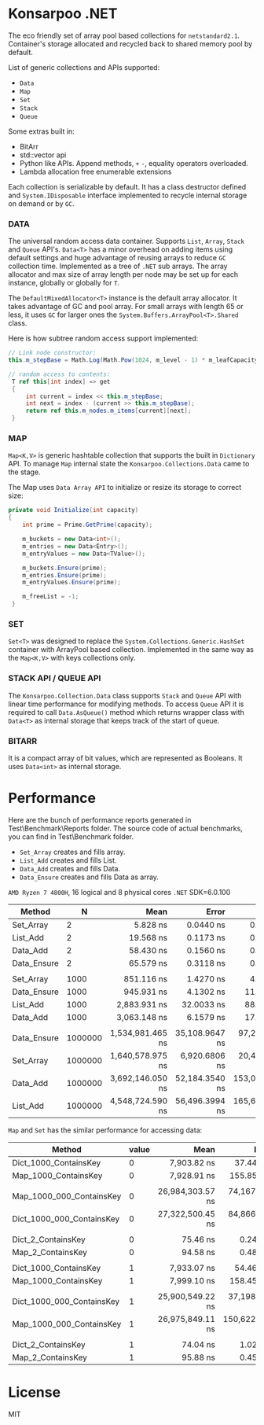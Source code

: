 ﻿# Konsarpoo .NET  

The eco friendly set of array pool based collections for ``netstandard2.1``. Container's storage allocated and recycled back to shared memory pool by default. 

List of generic collections and APIs supported:

- ``Data``
- ``Map``
- ``Set``
- ``Stack``
- ``Queue``

Some extras built in:
- BitArr
- std::vector api
- Python like APIs. Append methods, ``+`` ``-``, equality operators overloaded.
- Lambda allocation free enumerable extensions

Each collection is serializable by default. It has a class destructor defined and ``System.IDisposable`` interface implemented to recycle internal storage on demand or by ``GC``. 

### DATA  

The universal random access data container. Supports ``List``, ``Array``, ``Stack`` and ``Queue`` API's. ``Data<T>`` has a minor overhead on adding items using default settings and huge advantage of reusing arrays to reduce ``GC`` collection time.
Implemented as a tree of ``.NET`` sub arrays. The array allocator and max size of array length per node may be set up for each instance, globally or globally for ``T``.

The ``DefaultMixedAllocator<T>`` instance is the default array allocator. It takes advantage of GC and pool array. For small arrays with length 65 or less, it uses ``GC`` for larger ones the ``System.Buffers.ArrayPool<T>.Shared`` class.

Here is how subtree random access support implemented:
```csharp
// Link node constructor:
this.m_stepBase = Math.Log(Math.Pow(1024, m_level - 1) * m_leafCapacity, 2);

// random access to contents:
 T ref this[int index] => get
 {
     int current = index << this.m_stepBase;
     int next = index - (current >> this.m_stepBase);
     return ref this.m_nodes.m_items[current][next];
 }
```

### MAP

``Map<K,V>`` is generic hashtable collection that supports the built in ``Dictionary`` API. To manage ``Map`` internal state the ``Konsarpoo.Collections.Data`` came to the stage.  

The Map uses ``Data Array API`` to initialize or resize its storage to correct size:

```csharp
private void Initialize(int capacity)
{
    int prime = Prime.GetPrime(capacity);

    m_buckets = new Data<int>();
    m_entries = new Data<Entry>();
    m_entryValues = new Data<TValue>();

    m_buckets.Ensure(prime);
    m_entries.Ensure(prime);
    m_entryValues.Ensure(prime);

    m_freeList = -1;
 }
```

### SET

``Set<T>`` was designed to replace the ``System.Collections.Generic.HashSet`` container with ArrayPool based collection. Implemented in the same way as the ``Map<K,V>`` with keys collections only.

### STACK API / QUEUE API

The ``Konsarpoo.Collection.Data`` class supports ``Stack`` and ``Queue`` API with linear time performance for modifying methods. To access ``Queue`` API it is required to call ``Data.AsQueue()`` method which returns wrapper class with ``Data<T>`` as internal storage that keeps track of the start of queue.

### BITARR

It is a compact array of bit values, which are represented as Booleans. It uses ``Data<int>`` as internal storage.

# Performance

Here are the bunch of performance reports generated in Test\Benchmark\Reports folder. The source code of actual benchmarks, you can find in Test\Benchmark folder.

- ``Set_Array`` creates and fills array.
- ``List_Add`` creates and fills List.
- ``Data_Add`` creates and fills Data.
- ``Data_Ensure`` creates and fills Data as array.

``AMD Ryzen 7 4800H``, 16 logical and 8 physical cores ``.NET`` SDK=6.0.100

|      Method |       N |             Mean |          Error |          StdDev |           Median | Ratio | RatioSD |     Gen 0 |     Gen 1 |     Gen 2 |   Allocated |
|------------ |-------- |-----------------:|---------------:|----------------:|-----------------:|------:|--------:|----------:|----------:|----------:|------------:|
|   Set_Array |       2 |         5.828 ns |      0.0440 ns |       0.1290 ns |         5.843 ns |  0.30 |    0.01 |    0.0153 |         - |         - |        32 B |
|    List_Add |       2 |        19.568 ns |      0.1173 ns |       0.3328 ns |        19.481 ns |  1.00 |    0.00 |    0.0344 |         - |         - |        72 B |
|    Data_Add |       2 |        58.430 ns |      0.1560 ns |       0.4476 ns |        58.389 ns |  2.99 |    0.06 |    0.0382 |         - |         - |        80 B |
| Data_Ensure |       2 |        65.579 ns |      0.3118 ns |       0.9095 ns |        65.798 ns |  3.35 |    0.08 |    0.0381 |         - |         - |        80 B |
|             |         |                  |                |                 |                  |       |         |           |           |           |             |
|   Set_Array |    1000 |       851.116 ns |      1.4270 ns |       4.0713 ns |       850.757 ns |  0.30 |    0.01 |    1.9226 |         - |         - |     4,024 B |
| Data_Ensure |    1000 |       945.931 ns |      4.1302 ns |      11.3064 ns |       938.021 ns |  0.33 |    0.01 |    0.0572 |         - |         - |       120 B |
|    List_Add |    1000 |     2,883.931 ns |     32.0033 ns |      88.6809 ns |     2,833.490 ns |  1.00 |    0.00 |    4.0207 |         - |         - |     8,424 B |
|    Data_Add |    1000 |     3,063.148 ns |      6.1579 ns |      17.4689 ns |     3,068.149 ns |  1.06 |    0.03 |    0.3510 |         - |         - |       736 B |
|             |         |                  |                |                 |                  |       |         |           |           |           |             |
| Data_Ensure | 1000000 | 1,534,981.465 ns | 35,108.9647 ns |  97,286.7757 ns | 1,513,628.320 ns |  0.34 |    0.03 |         - |         - |         - |       120 B |
|   Set_Array | 1000000 | 1,640,578.975 ns |  6,920.6806 ns |  20,405.7830 ns | 1,646,434.082 ns |  0.36 |    0.01 |  998.0469 |  998.0469 |  998.0469 | 4,000,024 B |
|    Data_Add | 1000000 | 3,692,146.050 ns | 52,184.3540 ns | 153,047.6769 ns | 3,626,142.969 ns |  0.81 |    0.04 |         - |         - |         - |       736 B |
|    List_Add | 1000000 | 4,548,724.590 ns | 56,496.3994 ns | 165,694.1595 ns | 4,592,741.406 ns |  1.00 |    0.00 | 1992.1875 | 1992.1875 | 1992.1875 | 8,389,033 B |

``Map`` and ``Set`` has the similar performance for accessing data:

|                    Method | value |             Mean |          Error |         StdDev | Ratio | RatioSD |
|-------------------------- |------ |-----------------:|---------------:|---------------:|------:|--------:|
|     Dict_1000_ContainsKey |     0 |      7,903.82 ns |      37.446 ns |      35.027 ns |  1.00 |    0.00 |
|      Map_1000_ContainsKey |     0 |      7,928.91 ns |     155.854 ns |     145.786 ns |  1.00 |    0.02 |
|                           |       |                  |                |                |       |         |
|  Map_1000_000_ContainsKey |     0 | 26,984,303.57 ns |  74,167.674 ns |  65,747.711 ns |  0.99 |    0.00 |
| Dict_1000_000_ContainsKey |     0 | 27,322,500.45 ns |  84,866.853 ns |  75,232.255 ns |  1.00 |    0.00 |
|                           |       |                  |                |                |       |         |
|        Dict_2_ContainsKey |     0 |         75.46 ns |       0.240 ns |       0.224 ns |  1.00 |    0.00 |
|         Map_2_ContainsKey |     0 |         94.58 ns |       0.484 ns |       0.452 ns |  1.25 |    0.01 |
|                           |       |                  |                |                |       |         |
|     Dict_1000_ContainsKey |     1 |      7,933.07 ns |      54.466 ns |      50.948 ns |  1.00 |    0.00 |
|      Map_1000_ContainsKey |     1 |      7,999.10 ns |     158.456 ns |     148.220 ns |  1.01 |    0.02 |
|                           |       |                  |                |                |       |         |
| Dict_1000_000_ContainsKey |     1 | 25,900,549.22 ns |  37,198.088 ns |  29,041.820 ns |  1.00 |    0.00 |
|  Map_1000_000_ContainsKey |     1 | 26,975,849.11 ns | 150,622.633 ns | 133,523.041 ns |  1.04 |    0.01 |
|                           |       |                  |                |                |       |         |
|        Dict_2_ContainsKey |     1 |         74.04 ns |       1.020 ns |       0.904 ns |  1.00 |    0.00 |
|         Map_2_ContainsKey |     1 |         95.88 ns |       0.459 ns |       0.430 ns |  1.29 |    0.01 |

# License

MIT